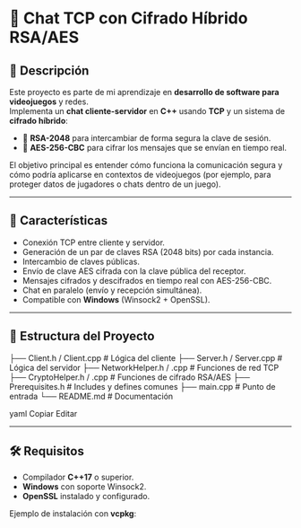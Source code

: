 # 🔐 Chat TCP con Cifrado Híbrido RSA/AES

## 📌 Descripción
Este proyecto es parte de mi aprendizaje en **desarrollo de software para videojuegos** y redes.  
Implementa un **chat cliente-servidor** en **C++** usando **TCP** y un sistema de **cifrado híbrido**:

- 🔑 **RSA-2048** para intercambiar de forma segura la clave de sesión.
- 🔐 **AES-256-CBC** para cifrar los mensajes que se envían en tiempo real.

El objetivo principal es entender cómo funciona la comunicación segura y cómo podría aplicarse en contextos de videojuegos (por ejemplo, para proteger datos de jugadores o chats dentro de un juego).

---

## 🚀 Características
- Conexión TCP entre cliente y servidor.
- Generación de un par de claves RSA (2048 bits) por cada instancia.
- Intercambio de claves públicas.
- Envío de clave AES cifrada con la clave pública del receptor.
- Mensajes cifrados y descifrados en tiempo real con AES-256-CBC.
- Chat en paralelo (envío y recepción simultánea).
- Compatible con **Windows** (Winsock2 + OpenSSL).

---

## 📂 Estructura del Proyecto
├── Client.h / Client.cpp # Lógica del cliente
├── Server.h / Server.cpp # Lógica del servidor
├── NetworkHelper.h / .cpp # Funciones de red TCP
├── CryptoHelper.h / .cpp # Funciones de cifrado RSA/AES
├── Prerequisites.h # Includes y defines comunes
├── main.cpp # Punto de entrada
└── README.md # Documentación

yaml
Copiar
Editar

---

## 🛠️ Requisitos
- Compilador **C++17** o superior.
- **Windows** con soporte Winsock2.
- **OpenSSL** instalado y configurado.

Ejemplo de instalación con **vcpkg**:
```bash

